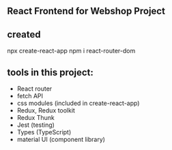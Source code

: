 React Frontend for Webshop Project
----------------------------------

created
------- 
npx create-react-app
npm i react-router-dom

tools in this project:
----------------------
* React router
* fetch API
* css modules (included in create-react-app)
* Redux, Redux toolkit
* Redux Thunk
* Jest (testing)
* Types (TypeScript)
* material UI (component library)
